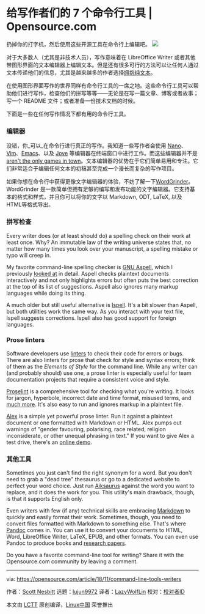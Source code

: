给写作者们的 7 个命令行工具 | Opensource.com
======
扔掉你的打字机，然后使用这些开源工具在命令行上编辑吧。
![](https://opensource.com/sites/default/files/styles/image-full-size/public/lead-images/terminal_command_linux_desktop_code.jpg?itok=p5sQ6ODE)

对于大多数人（尤其是非技术人员），写作意味着在 LibreOffice Writer 或者其他带图形界面的文本编辑器上编辑文本。但是还有很多可行的方法可以让任何人通过文本传递他们的信息，尤其是越来越多的作者选择[拥抱纯文本][1]。

在使用图形界面写作的世界同样有命令行工具的一席之地。这些命令行工具可以帮助他们进行写作，检查他们的拼写等等——无论是在写一篇文章、博客或者故事；写一个 README 文件；或者准备一份技术文档的时候。

下面是一些在任何写作情况下都有用的命令行工具。

### 编辑器

没错，你_可以_在命令行进行真正的写作。我知道一些写作者会使用 [Nano][2]、[Vim][3]、[Emacs][4]、以及 [Jove][5] 等编辑器在终端窗口中进行工作。而这些编辑器并不是[aren't the only games in town][6]。文本编辑器的优势在于它们简单易用和专注。它们非常适合于编辑任何文本的初稿甚至完成一个漫长而复杂的写作项目。

如果你想在命令行中获得更像文字编辑器的体验，不妨了解一下[WordGrinder][7]。WordGrinder 是一款简单但拥有足够的编写和发布功能的文字编辑器。它支持基本的格式和样式，并且你可以将你的文字以 Markdown, ODT, LaTeX, 以及 HTML等格式导出。

### 拼写检查

Every writer does (or at least should do) a spelling check on their work at least once. Why? An immutable law of the writing universe states that, no matter how many times you look over your manuscript, a spelling mistake or typo will creep in.

My favorite command-line spelling checker is [GNU Aspell][8], which I previously [looked at][9] in detail. Aspell checks plaintext documents interactively and not only highlights errors but often puts the best correction at the top of its list of suggestions. Aspell also ignores many markup languages while doing its thing.

A much older but still useful alternative is [Ispell][10]. It's a bit slower than Aspell, but both utilities work the same way. As you interact with your text file, Ispell suggests corrections. Ispell also has good support for foreign languages.

### Prose linters

Software developers use [linters][11] to check their code for errors or bugs. There are also linters for prose that check for style and syntax errors; think of them as the _Elements of Style_ for the command line. While any writer can (and probably should) use one, a prose linter is especially useful for team documentation projects that require a consistent voice and style.

[Proselint][12] is a comprehensive tool for checking what you're writing. It looks for jargon, hyperbole, incorrect date and time format, misused terms, and [much more][13]. It's also easy to run and ignores markup in a plaintext file.

[Alex][14] is a simple yet powerful prose linter. Run it against a plaintext document or one formatted with Markdown or HTML. Alex pumps out warnings of "gender favouring, polarising, race related, religion inconsiderate, or other unequal phrasing in text." If you want to give Alex a test drive, there's an [online demo][15].

### 其他工具

Sometimes you just can't find the right synonym for a word. But you don't need to grab a "dead tree" thesaurus or go to a dedicated website to perfect your word choice. Just run [Aiksaurus][16] against the word you want to replace, and it does the work for you. This utility's main drawback, though, is that it supports English only.

Even writers with few (if any) technical skills are embracing [Markdown][17] to quickly and easily format their work. Sometimes, though, you need to convert files formatted with Markdown to something else. That's where [Pandoc][18] comes in. You can use it to convert your documents to HTML, Word, LibreOffice Writer, LaTeX, EPUB, and other formats. You can even use Pandoc to produce books and [research papers][19].

Do you have a favorite command-line tool for writing? Share it with the Opensource.com community by leaving a comment.

--------------------------------------------------------------------------------

via: https://opensource.com/article/18/11/command-line-tools-writers

作者：[Scott Nesbitt][a]
选题：[lujun9972][b]
译者：[LazyWolfLin](https://github.com/LazyWolfLin)
校对：[校对者ID](https://github.com/校对者ID)

本文由 [LCTT](https://github.com/LCTT/TranslateProject) 原创编译，[Linux中国](https://linux.cn/) 荣誉推出

[a]: https://opensource.com/users/scottnesbitt
[b]: https://github.com/lujun9972
[1]: https://plaintextproject.online
[2]: https://www.nano-editor.org/
[3]: https://www.vim.org
[4]: https://www.gnu.org/software/emacs/
[5]: https://opensource.com/article/17/1/jove-lightweight-alternative-vim
[6]: https://en.wikipedia.org/wiki/List_of_text_editors#Text_user_interface
[7]: https://cowlark.com/wordgrinder/
[8]: http://aspell.net/
[9]: https://opensource.com/article/18/2/how-check-spelling-linux-command-line-aspell
[10]: https://www.cs.hmc.edu/~geoff/ispell.html
[11]: https://en.wikipedia.org/wiki/Lint_(software)
[12]: http://proselint.com/
[13]: http://proselint.com/checks/
[14]: https://github.com/get-alex/alex
[15]: https://alexjs.com/#demo
[16]: http://aiksaurus.sourceforge.net/
[17]: https://en.wikipedia.org/wiki/Markdown
[18]: https://pandoc.org
[19]: https://opensource.com/article/18/9/pandoc-research-paper
